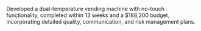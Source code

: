 Developed a dual-temperature vending machine with no-touch functionality, completed within 13 weeks and a $188,200 budget, incorporating detailed quality, communication, and risk management plans.
